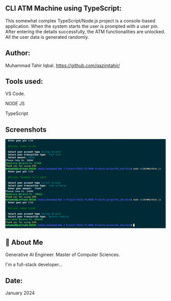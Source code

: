 ## CLI ATM Machine using TypeScript:

This somewhat complex TypeScript/Node.js project is a console-based application. When the system starts the user is prompted with a user pin. After entering the details successfully, the ATM functionalities are unlocked. All the user data is generated randomly.

## Author:
Muhammad Tahir Iqbal. 
https://github.com/qazimtahir/

## Tools used:
VS Code.

NODE JS

TypeScript

## Screenshots
![App Screenshot](https://github.com/qazimtahir/project02_atm/blob/main/cli-atmMachine.png?raw=true)

## 🚀 About Me

Generative AI Engineer.
Master of Computer Sciences.

I'm a full-stack developer...

## Date:
January 2024

